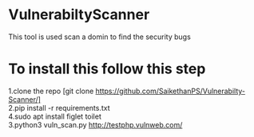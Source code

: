 # VulnerabiltyScanner
This tool is used scan a domin to find the security bugs 
# To install this follow this step
1.clone the repo [git clone https://github.com/SaikethanPS/Vulnerabilty-Scanner/]  
2.pip install -r requirements.txt  
4.sudo apt install figlet toilet  
3.python3 vuln_scan.py http://testphp.vulnweb.com/  




